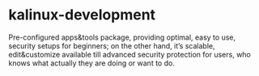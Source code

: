 # kalinux-development
Pre-configured apps&amp;tools package, providing optimal, easy to use, security setups for beginners; on the other hand, it’s scalable, edit&amp;customize available till advanced security protection for users, who knows what actually they are doing or want to do.
